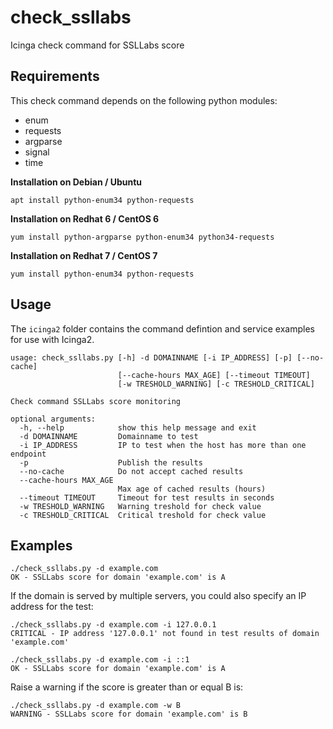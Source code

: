 # check_ssllabs
Icinga check command for SSLLabs score

## Requirements

This check command depends on the following python modules:
 * enum
 * requests
 * argparse
 * signal
 * time

**Installation on Debian / Ubuntu**
```
apt install python-enum34 python-requests
```

**Installation on Redhat 6 / CentOS 6**
```
yum install python-argparse python-enum34 python34-requests
```

**Installation on Redhat 7 / CentOS 7**
```
yum install python-enum34 python-requests
```

## Usage

The ``icinga2`` folder contains the command defintion and service examples for use with Icinga2.

```shell
usage: check_ssllabs.py [-h] -d DOMAINNAME [-i IP_ADDRESS] [-p] [--no-cache]
                        [--cache-hours MAX_AGE] [--timeout TIMEOUT]
                        [-w TRESHOLD_WARNING] [-c TRESHOLD_CRITICAL]

Check command SSLLabs score monitoring

optional arguments:
  -h, --help            show this help message and exit
  -d DOMAINNAME         Domainname to test
  -i IP_ADDRESS         IP to test when the host has more than one endpoint
  -p                    Publish the results
  --no-cache            Do not accept cached results
  --cache-hours MAX_AGE
                        Max age of cached results (hours)
  --timeout TIMEOUT     Timeout for test results in seconds
  -w TRESHOLD_WARNING   Warning treshold for check value
  -c TRESHOLD_CRITICAL  Critical treshold for check value

```

## Examples

```shell
./check_ssllabs.py -d example.com
OK - SSLLabs score for domain 'example.com' is A
```

If the domain is served by multiple servers, you could also specify an IP address for the test:
```
./check_ssllabs.py -d example.com -i 127.0.0.1
CRITICAL - IP address '127.0.0.1' not found in test results of domain 'example.com'
```

```
./check_ssllabs.py -d example.com -i ::1
OK - SSLLabs score for domain 'example.com' is A
```

Raise a warning if the score is greater than or equal B is:
```
./check_ssllabs.py -d example.com -w B
WARNING - SSLLabs score for domain 'example.com' is B
```
